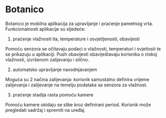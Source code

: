 # Botanico

Botanico je mobilna aplikacija za upravljanje i praćenje pametnog vrta. Funkcionalnosti aplikacije su sljedeće:

1. praćenje vlažnosti tla, temperature i osvjetljenosti, obavijesti

Pomoću senzora se očitavaju podaci o vlažnosti, temperaturi i svjetlosti te se prikazuju u aplikaciji. Push obavijesti obaviještavaju korisnika o niskoj vlažnosti, izvršenom zalijevanju i slično.

2. automatsko upravljanje navodnjavanjem

Moguća su 2 načina zalijevanja: korisnik samostalno definira vrijeme zalijevanja i zalijevanje na temelju podataka sa senzora za vlažnost.

3. praćenje stadija rasta pomoću kamere

Pomoću kamere okidaju se slike kroz definirani period. Korisnik može pregledati sadržaj i spremiti na uređaj.
